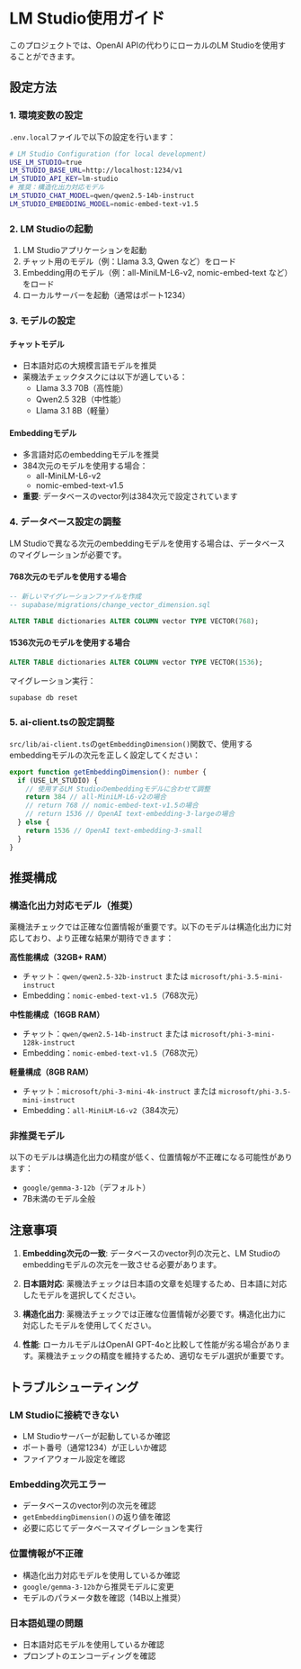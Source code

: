# LM Studio使用ガイド

このプロジェクトでは、OpenAI APIの代わりにローカルのLM Studioを使用することができます。

## 設定方法

### 1. 環境変数の設定

`.env.local`ファイルで以下の設定を行います：

```bash
# LM Studio Configuration (for local development)
USE_LM_STUDIO=true
LM_STUDIO_BASE_URL=http://localhost:1234/v1
LM_STUDIO_API_KEY=lm-studio
# 推奨：構造化出力対応モデル
LM_STUDIO_CHAT_MODEL=qwen/qwen2.5-14b-instruct
LM_STUDIO_EMBEDDING_MODEL=nomic-embed-text-v1.5
```

### 2. LM Studioの起動

1. LM Studioアプリケーションを起動
2. チャット用のモデル（例：Llama 3.3, Qwen など）をロード
3. Embedding用のモデル（例：all-MiniLM-L6-v2, nomic-embed-text など）をロード
4. ローカルサーバーを起動（通常はポート1234）

### 3. モデルの設定

#### チャットモデル
- 日本語対応の大規模言語モデルを推奨
- 薬機法チェックタスクには以下が適している：
  - Llama 3.3 70B（高性能）
  - Qwen2.5 32B（中性能）
  - Llama 3.1 8B（軽量）

#### Embeddingモデル
- 多言語対応のembeddingモデルを推奨
- 384次元のモデルを使用する場合：
  - all-MiniLM-L6-v2
  - nomic-embed-text-v1.5
- **重要**: データベースのvector列は384次元で設定されています

### 4. データベース設定の調整

LM Studioで異なる次元のembeddingモデルを使用する場合は、データベースのマイグレーションが必要です。

#### 768次元のモデルを使用する場合

```sql
-- 新しいマイグレーションファイルを作成
-- supabase/migrations/change_vector_dimension.sql

ALTER TABLE dictionaries ALTER COLUMN vector TYPE VECTOR(768);
```

#### 1536次元のモデルを使用する場合

```sql
ALTER TABLE dictionaries ALTER COLUMN vector TYPE VECTOR(1536);
```

マイグレーション実行：
```bash
supabase db reset
```

### 5. ai-client.tsの設定調整

`src/lib/ai-client.ts`の`getEmbeddingDimension()`関数で、使用するembeddingモデルの次元を正しく設定してください：

```typescript
export function getEmbeddingDimension(): number {
  if (USE_LM_STUDIO) {
    // 使用するLM Studioのembeddingモデルに合わせて調整
    return 384 // all-MiniLM-L6-v2の場合
    // return 768 // nomic-embed-text-v1.5の場合
    // return 1536 // OpenAI text-embedding-3-largeの場合
  } else {
    return 1536 // OpenAI text-embedding-3-small
  }
}
```

## 推奨構成

### 構造化出力対応モデル（推奨）

薬機法チェックでは正確な位置情報が重要です。以下のモデルは構造化出力に対応しており、より正確な結果が期待できます：

**高性能構成（32GB+ RAM）**
- チャット：`qwen/qwen2.5-32b-instruct` または `microsoft/phi-3.5-mini-instruct`
- Embedding：`nomic-embed-text-v1.5`（768次元）

**中性能構成（16GB RAM）**
- チャット：`qwen/qwen2.5-14b-instruct` または `microsoft/phi-3-mini-128k-instruct`
- Embedding：`nomic-embed-text-v1.5`（768次元）

**軽量構成（8GB RAM）**
- チャット：`microsoft/phi-3-mini-4k-instruct` または `microsoft/phi-3.5-mini-instruct`
- Embedding：`all-MiniLM-L6-v2`（384次元）

### 非推奨モデル

以下のモデルは構造化出力の精度が低く、位置情報が不正確になる可能性があります：
- `google/gemma-3-12b`（デフォルト）
- 7B未満のモデル全般

## 注意事項

1. **Embedding次元の一致**: データベースのvector列の次元と、LM Studioのembeddingモデルの次元を一致させる必要があります。

2. **日本語対応**: 薬機法チェックは日本語の文章を処理するため、日本語に対応したモデルを選択してください。

3. **構造化出力**: 薬機法チェックでは正確な位置情報が必要です。構造化出力に対応したモデルを使用してください。

4. **性能**: ローカルモデルはOpenAI GPT-4oと比較して性能が劣る場合があります。薬機法チェックの精度を維持するため、適切なモデル選択が重要です。

## トラブルシューティング

### LM Studioに接続できない
- LM Studioサーバーが起動しているか確認
- ポート番号（通常1234）が正しいか確認
- ファイアウォール設定を確認

### Embedding次元エラー
- データベースのvector列の次元を確認
- `getEmbeddingDimension()`の返り値を確認
- 必要に応じてデータベースマイグレーションを実行

### 位置情報が不正確
- 構造化出力対応モデルを使用しているか確認
- `google/gemma-3-12b`から推奨モデルに変更
- モデルのパラメータ数を確認（14B以上推奨）

### 日本語処理の問題
- 日本語対応モデルを使用しているか確認
- プロンプトのエンコーディングを確認